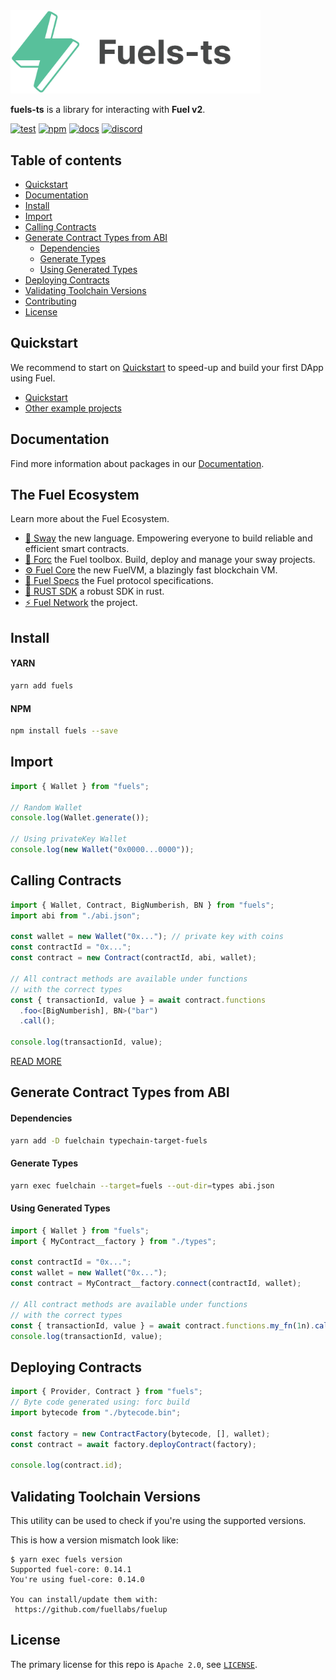 <picture>
    <source media="(prefers-color-scheme: dark)" srcset="./docs/assets/fuels-ts-logo-dark.png">
    <img alt="Fuels-ts SDK logo" width="400px" src="./docs/assets/fuels-ts-logo-light.png">
</picture>

**fuels-ts** is a library for interacting with **Fuel v2**.

[![test](https://github.com/FuelLabs/fuels-ts/actions/workflows/test.yaml/badge.svg)](https://github.com/FuelLabs/fuels-ts/actions/workflows/test.yaml)
[![npm](https://img.shields.io/npm/v/fuels)](https://www.npmjs.com/package/fuels)
[![docs](https://img.shields.io/badge/docs-fuels.ts-brightgreen.svg?style=flat)](https://fuellabs.github.io/fuels-ts/)
[![discord](https://img.shields.io/badge/chat%20on-discord-orange?&logo=discord&logoColor=ffffff&color=7389D8&labelColor=6A7EC2)](https://discord.gg/xfpK4Pe)

## Table of contents

- [Quickstart](https://fuellabs.github.io/fuels-ts/QUICKSTART.html)
- [Documentation](https://fuellabs.github.io/fuels-ts)
- [Install](#install)
- [Import](#import)
- [Calling Contracts](#calling-contracts)
- [Generate Contract Types from ABI](#generate-contract-types-from-abi)
  - [Dependencies](#dependencies)
  - [Generate Types](#generate-types)
  - [Using Generated Types](#using-generated-types)
- [Deploying Contracts](#deploying-contracts)
- [Validating Toolchain Versions](#validating-toolchain-versions)
- [Contributing](./docs/CONTRIBUTING.md)
- [License](#license)

## Quickstart

We recommend to start on [Quickstart](https://fuellabs.github.io/fuels-ts/QUICKSTART.html) to speed-up and build your first DApp using Fuel.

- [Quickstart](https://fuellabs.github.io/fuels-ts/QUICKSTART.html)
- [Other example projects](https://github.com/FuelLabs/sway-applications)

## Documentation

Find more information about packages in our [Documentation](https://fuellabs.github.io/fuels-ts).

## The Fuel Ecosystem

Learn more about the Fuel Ecosystem.

- [🌴 Sway](https://fuellabs.github.io/sway/) the new language. Empowering everyone to build reliable and efficient smart contracts.
- [🧰 Forc](https://fuellabs.github.io/sway/v0.19.2/forc/index.html) the Fuel toolbox. Build, deploy and manage your sway projects.
- [⚙️ Fuel Core](https://github.com/FuelLabs/fuel-core) the new FuelVM, a blazingly fast blockchain VM.
- [🔗 Fuel Specs](https://github.com/FuelLabs/fuel-specs) the Fuel protocol specifications.
- [🦀 RUST SDK](https://github.com/FuelLabs/fuels-rs) a robust SDK in rust.
- [⚡ Fuel Network](https://fuel.network/) the project.

## Install

#### YARN

```sh
yarn add fuels
```

#### NPM

```sh
npm install fuels --save
```

## Import

```ts
import { Wallet } from "fuels";

// Random Wallet
console.log(Wallet.generate());

// Using privateKey Wallet
console.log(new Wallet("0x0000...0000"));
```

## Calling Contracts

```ts
import { Wallet, Contract, BigNumberish, BN } from "fuels";
import abi from "./abi.json";

const wallet = new Wallet("0x..."); // private key with coins
const contractId = "0x...";
const contract = new Contract(contractId, abi, wallet);

// All contract methods are available under functions
// with the correct types
const { transactionId, value } = await contract.functions
  .foo<[BigNumberish], BN>("bar")
  .call();

console.log(transactionId, value);
```

[READ MORE](./packages/contract/README.md)

## Generate Contract Types from ABI

#### Dependencies

```sh
yarn add -D fuelchain typechain-target-fuels
```

#### Generate Types

```sh
yarn exec fuelchain --target=fuels --out-dir=types abi.json
```

#### Using Generated Types

```ts
import { Wallet } from "fuels";
import { MyContract__factory } from "./types";

const contractId = "0x...";
const wallet = new Wallet("0x...");
const contract = MyContract__factory.connect(contractId, wallet);

// All contract methods are available under functions
// with the correct types
const { transactionId, value } = await contract.functions.my_fn(1n).call();
console.log(transactionId, value);
```

## Deploying Contracts

```ts
import { Provider, Contract } from "fuels";
// Byte code generated using: forc build
import bytecode from "./bytecode.bin";

const factory = new ContractFactory(bytecode, [], wallet);
const contract = await factory.deployContract(factory);

console.log(contract.id);
```

## Validating Toolchain Versions

This utility can be used to check if you're using the supported versions.

This is how a version mismatch look like:

```console
$ yarn exec fuels version
Supported fuel-core: 0.14.1
You're using fuel-core: 0.14.0

You can install/update them with:
 https://github.com/fuellabs/fuelup
```

## License

The primary license for this repo is `Apache 2.0`, see [`LICENSE`](./LICENSE).
